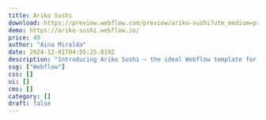 ```yaml
---
title: Ariko Sushi
download: https://preview.webflow.com/preview/ariko-sushi?utm_medium=preview_link&utm_source=designer&utm_content=ariko-sushi&preview=102e5af2c4ebd52aa5a73c418933a348&workflow=preview
demo: https://ariko-sushi.webflow.io/
price: 49
author: "Aina Miralda"
date: 2024-12-01T04:55:25.819Z
description: "Introducing Ariko Sushi – the ideal Webflow template for sushi restaurants! Playful, modern, and vibrant, it features high-quality images and a stunning layout designed to captivate customers."
ssg: ["Webflow"]
css: []
ui: []
cms: []
category: []
draft: false
---
```

